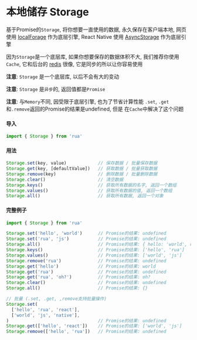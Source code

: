 # 本地储存 Storage
基于Promise的`Storage`, 将你想要一直使用的数据, 永久保存在客户端本地,
网页使用
[localForage](https://github.com/localForage/localForage)
作为底层引擎, React Native 使用
[AsyncStorage](https://facebook.github.io/react-native/docs/asyncstorage.html)
作为底层引擎

因为`Storage`是一个底层库, 如果你想要保存的数据体积不大, 我们推荐你使用`Cache`, 它和后台的
[redis](https://github.com/antirez/redis)
很像, 它是同步的所以让你容易使用


**注意**: `Storage` 是一个底层库, 以后不会有大的变动

**注意**: `Storage` 是`异步`的, 返回值都是`Promise`

**注意**: 与`Memory`不同, 因受限于底层引擎, 也为了节省计算性能
`.set`, `.get`和`.remove`返回的Promise的结果是undefined, 但是
在`Cache`中解决了这个问题

#### 导入
```javascript
import { Storage } from 'rua'
```

#### 用法
```javascript
Storage.set(key, value)            // 保存数据 / 批量保存数据
Storage.get(key, [defaultValue])   // 获取数据 / 批量获取数据
Storage.remove(key)                // 删除数据 / 批量删除数据
Storage.clear()                    // 清空数据
Storage.keys()                     // 获取所有数据的名字, 返回一个数组
Storage.values()                   // 获取所有数据的值, 返回一个数组
Storage.all()                      // 获取所有数据, 返回一个对象
```

#### 完整例子
```javascript
import { Storage } from 'rua'

Storage.set('hello', 'world')      // Promise的结果: undefined
Storage.set('rua', 'js')           // Promise的结果: undefined
Storage.all()                      // Promise的结果: { hello: 'world', rua: 'js' }
Storage.keys()                     // Promise的结果: ['hello', 'rua']
Storage.values()                   // Promise的结果: ['world', 'js']
Storage.remove('rua')              // Promise的结果: undefined
Storage.get('hello')               // Promise的结果: world
Storage.get('rua')                 // Promise的结果: undefined
Storage.get('rua', 'oh?')          // Promise的结果: oh?
Storage.clear()                    // Promise的结果: undefined
Storage.all()                      // Promise的结果: {}

// 批量 (.set, .get, ,remove支持批量操作)
Storage.set(
  ['hello', 'rua', 'react'], 
  ['world', 'js', 'native'],
)                                  // Promise的结果: undefined
Storage.get(['hello', 'react'])    // Promise的结果: ['world', 'js']
Storage.remove(['hello', 'rua'])   // Promise的结果: undefined
```